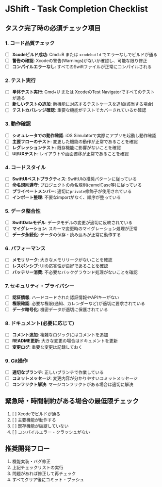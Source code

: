 # JShift - Task Completion Checklist

## タスク完了時の必須チェック項目

### 1. コード品質チェック
- [ ] **Xcodeビルド成功**: Cmd+B または `xcodebuild` でエラーなしでビルドが通る
- [ ] **警告の確認**: Xcodeの警告(Warnings)がないか確認し、可能な限り修正
- [ ] **コンパイルエラーなし**: すべてのSwiftファイルが正常にコンパイルされる

### 2. テスト実行
- [ ] **単体テスト実行**: Cmd+U または XcodeのTest Navigatorですべてのテストが通る
- [ ] **新しいテストの追加**: 新機能に対応するテストケースを追加(該当する場合)
- [ ] **テストカバレッジ確認**: 重要な機能がテストでカバーされているか確認

### 3. 動作確認
- [ ] **シミュレータでの動作確認**: iOS Simulatorで実際にアプリを起動し動作確認
- [ ] **主要フローのテスト**: 変更した機能の動作が正常であることを確認
- [ ] **レグレッションテスト**: 既存機能に影響がないことを確認
- [ ] **UI/UXテスト**: レイアウトや画面遷移が正常であることを確認

### 4. コードスタイル
- [ ] **SwiftUIベストプラクティス**: SwiftUIの推奨パターンに従っている
- [ ] **命名規則遵守**: プロジェクトの命名規則(camelCase等)に従っている
- [ ] **プライベートメンバー**: 適切に`private`修飾子が使用されている
- [ ] **インポート整理**: 不要なimportがなく、順序が整っている

### 5. データ整合性
- [ ] **SwiftDataモデル**: データモデルの変更が適切に反映されている
- [ ] **マイグレーション**: スキーマ変更時のマイグレーション処理が正常
- [ ] **データ永続化**: データの保存・読み込みが正常に動作する

### 6. パフォーマンス
- [ ] **メモリリーク**: 大きなメモリリークがないことを確認
- [ ] **レスポンシブ**: UIの応答性が良好であることを確認
- [ ] **バッテリー消費**: 不必要なバックグラウンド処理がないことを確認

### 7. セキュリティ・プライバシー
- [ ] **認証情報**: ハードコードされた認証情報やAPIキーがない
- [ ] **権限確認**: 必要な権限(通知、カレンダーなど)が適切に要求されている
- [ ] **データ暗号化**: 機密データが適切に保護されている

### 8. ドキュメント(必要に応じて)
- [ ] **コメント追加**: 複雑なロジックにはコメントを追加
- [ ] **README更新**: 大きな変更の場合はドキュメントを更新
- [ ] **変更ログ**: 重要な変更は記録しておく

### 9. Git操作
- [ ] **適切なブランチ**: 正しいブランチで作業している
- [ ] **コミットメッセージ**: 変更内容が分かりやすいコミットメッセージ
- [ ] **コンフリクト解決**: マージコンフリクトがある場合は適切に解決

## 緊急時・時間制約がある場合の最低限チェック
1. [ ] Xcodeでビルドが通る
2. [ ] 主要機能が動作する  
3. [ ] 既存機能が破綻していない
4. [ ] コンパイルエラー・クラッシュがない

## 推奨開発フロー
1. 機能実装・バグ修正
2. 上記チェックリストの実行
3. 問題があれば修正して再チェック
4. すべてクリア後にコミット・プッシュ